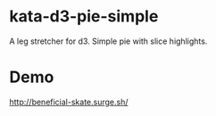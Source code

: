 # kata-d3-pie-simple
A leg stretcher for d3. Simple pie with slice highlights.

# Demo
http://beneficial-skate.surge.sh/
